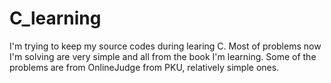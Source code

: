 C_learning
==========
I'm trying to keep my source codes during learing C.
Most of problems now I'm solving are very simple and all from the book I'm learning.
Some of the problems are from OnlineJudge from PKU, relatively simple ones.
